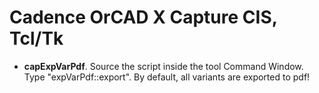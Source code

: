 # Cadence OrCAD X Capture CIS, Tcl/Tk  

- **capExpVarPdf**. Source the script inside the tool Command Window. Type "expVarPdf::export". By default, all variants are exported to pdf! 
